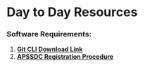 # Day to Day Resources

### Software Requirements:

1. **[Git CLI Download Link](https://git-scm.com/downloads)**
2. **[APSSDC Registration Procedure](https://github.com/AP-State-Skill-Development-Corporation/APSSDC-Registration/blob/main/Engineering_Portal_Old_Registration.md)**
